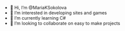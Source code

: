 - 👋 Hi, I’m @MariaKSokolova
- 👀 I’m interested in developing sites and games
- 🌱 I’m currently learning C#
- 💞️ I’m looking to collaborate on easy to make projects
<!---- 📫 How to reach me ...--->

<!---
MariaKSokolova/MariaKSokolova is a ✨ special ✨ repository because its `README.md` (this file) appears on your GitHub profile.
You can click the Preview link to take a look at your changes.
--->
